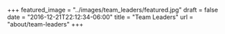 +++
featured_image = "../images/team_leaders/featured.jpg"
draft = false
date = "2016-12-21T22:12:34-06:00"
title = "Team Leaders"
url = "about/team-leaders"
+++
